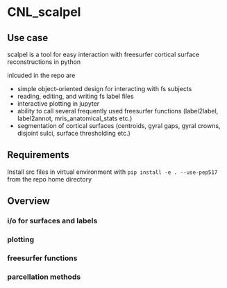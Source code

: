 # CNL_scalpel

## Use case

scalpel is a tool for easy interaction with freesurfer cortical surface reconstructions in python

inlcuded in the repo are

- simple object-oriented design for interacting with fs subjects
- reading, editing, and writing fs label files
- interactive plotting in jupyter
- ability to call several frequently used freesurfer functions (label2label, label2annot, mris_anatomical_stats etc.)
- segmentation of cortical surfaces (centroids, gyral gaps, gyral crowns, disjoint sulci, surface thresholding etc.)

## Requirements

Install src files in virtual environment with  `pip install -e . --use-pep517` from the repo home directory


## Overview

### i/o for surfaces and labels

### plotting

### freesurfer functions

### parcellation methods
